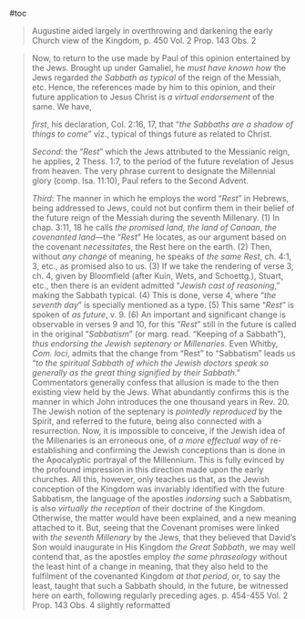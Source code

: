 #toc

>Augustine aided largely in overthrowing and darkening the early Church view of the Kingdom,
>p. 450 Vol. 2 Prop. 143 Obs. 2 

>Now, to return to the use made by Paul of this opinion entertained by the Jews. Brought up under Gamaliel, he *must have known how* the Jews regarded *the Sabbath as typical* of the reign of the Messiah, etc. Hence, the references made by him to this opinion, and their future application to Jesus Christ is *a virtual endorsement* of the same. We have, 
>
>*first*, his declaration, Col. 2:16, 17, that “*the Sabbaths are a shadow of things to come*” viz., typical of things future as related to Christ. 
>
>*Second*: the “*Rest*” which the Jews attributed to the Messianic reign, he applies, 2 Thess. 1:7, to the period of the future revelation of Jesus from heaven. The very phrase current to designate the Millennial glory (comp. Isa. 11:10), Paul refers to the Second Advent. 
>
>*Third*: The manner in which he employs the word “*Rest*” in Hebrews, being addressed to Jews, could not but confirm them in their belief of the future reign of the Messiah during the seventh Millenary. 
>(1) In chap. 3:11, 18 he calls *the promised land, the land of Canaan, the covenanted land*—the “*Rest*” He locates, as our argument based on the covenant *necessitates*, the Rest here on the earth. 
>(2) Then, without *any change* of meaning, he speaks of *the same Rest*, ch. 4:1, 3, etc., as promised also to us. 
>(3) If we take the rendering of verse 3, ch. 4, given by Bloomfield (after Kuin, Wets, and Schoettg.), Stuart, etc., then there is an evident admitted “*Jewish cast of reasoning*,” making the Sabbath typical. 
>(4) This is done, verse 4, where “*the seventh day*” is specially mentioned as a type. 
>(5) This same “*Rest*” is spoken of *as future*, v. 9. 
>(6) An important and significant change is observable in verses 9 and 10, for this “*Rest*” still in the future is called in the original “*Sabbatism*” (or marg. read. “Keeping of a Sabbath”), *thus endorsing the Jewish septenary or Millenaries*. Even Whitby, *Com. loci*, admits that the change from “Rest” to “Sabbatism” leads us “*to the spiritual Sabbath of which the Jewish doctors speak so generally as the great thing signified by their Sabbath*.” Commentators generally confess that allusion is made to the then existing view held by the Jews. What abundantly confirms this is the manner in which John introduces the one thousand years in Rev. 20. The Jewish notion of the septenary is *pointedly reproduced* by the Spirit, and referred to the future, being also connected with a resurrection. Now, it is impossible to conceive, if the Jewish idea of the Millenaries is an erroneous one, of *a more effectual way* of re-establishing and confirming the Jewish conceptions than is done in the Apocalyptic portrayal of the Millennium. This is fully evinced by the profound impression in this direction made upon the early churches. All this, however, only teaches us that, as the Jewish conception of the Kingdom was invariably identified with the future Sabbatism, the language of the apostles *indorsing* such a Sabbatism, is also *virtually the reception* of their doctrine of the Kingdom. Otherwise, the matter would have been explained, and a new meaning attached to it. But, seeing that the Covenant promises were linked with *the seventh Millenary* by the Jews, that they believed that David’s Son would inaugurate in His Kingdom *the Great Sabbath*, we may well contend that, as the apostles employ *the same phraseology* without the least hint of a change in meaning, that they also held to the fulfilment of the covenanted Kingdom *at that period*, or, to say the least, taught that such a Sabbath should, in the future, be witnessed here on earth, following regularly preceding ages.
>p. 454-455 Vol. 2 Prop. 143 Obs. 4 slightly reformatted


